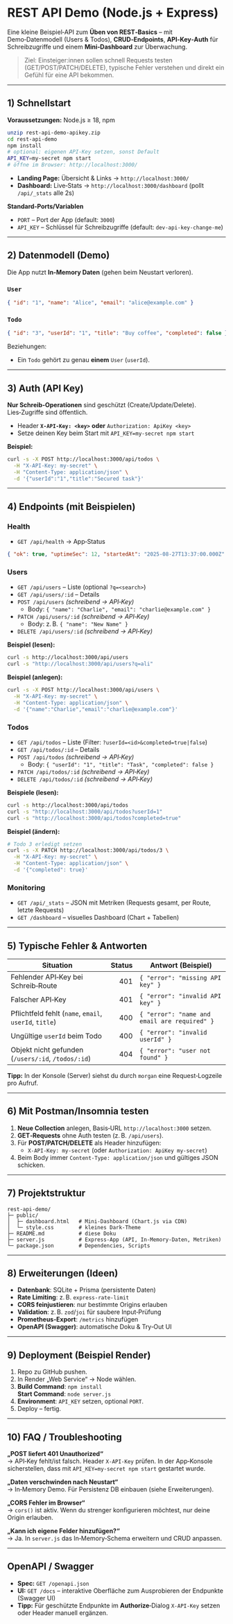 # REST API Demo (Node.js + Express)

Eine kleine Beispiel‑API zum **Üben von REST‑Basics** – mit Demo‑Datenmodell (Users & Todos), **CRUD‑Endpoints**, **API‑Key‑Auth** für Schreibzugriffe und einem **Mini‑Dashboard** zur Überwachung.

> Ziel: Einsteiger:innen sollen schnell Requests testen (GET/POST/PATCH/DELETE), typische Fehler verstehen und direkt ein Gefühl für eine API bekommen.

---

## 1) Schnellstart

**Voraussetzungen:** Node.js ≥ 18, npm

```bash
unzip rest-api-demo-apikey.zip
cd rest-api-demo
npm install
# optional: eigenen API-Key setzen, sonst Default
API_KEY=my-secret npm start
# öffne im Browser: http://localhost:3000/
```

- **Landing Page:** Übersicht & Links → `http://localhost:3000/`
- **Dashboard:** Live‑Stats → `http://localhost:3000/dashboard` (pollt `/api/_stats` alle 2s)

**Standard‑Ports/Variablen**
- `PORT` – Port der App (default: `3000`)
- `API_KEY` – Schlüssel für Schreibzugriffe (default: `dev-api-key-change-me`)

---

## 2) Datenmodell (Demo)

Die App nutzt **In‑Memory Daten** (gehen beim Neustart verloren).

### `User`
```json
{ "id": "1", "name": "Alice", "email": "alice@example.com" }
```

### `Todo`
```json
{ "id": "3", "userId": "1", "title": "Buy coffee", "completed": false }
```

Beziehungen:
- Ein `Todo` gehört zu genau **einem** `User` (`userId`).

---

## 3) Auth (API Key)

**Nur Schreib‑Operationen** sind geschützt (Create/Update/Delete). Lies‑Zugriffe sind öffentlich.

- Header **`X-API-Key: <key>`** **oder** `Authorization: ApiKey <key>`
- Setze deinen Key beim Start mit `API_KEY=my-secret npm start`

**Beispiel:**
```bash
curl -s -X POST http://localhost:3000/api/todos \
  -H "X-API-Key: my-secret" \
  -H "Content-Type: application/json" \
  -d '{"userId":"1","title":"Secured task"}'
```

---

## 4) Endpoints (mit Beispielen)

### Health
- `GET /api/health` → App‑Status
```json
{ "ok": true, "uptimeSec": 12, "startedAt": "2025-08-27T13:37:00.000Z" }
```

### Users
- `GET /api/users` – Liste (optional `?q=<search>`)
- `GET /api/users/:id` – Details
- `POST /api/users` *(schreibend → API‑Key)*
  - Body: `{ "name": "Charlie", "email": "charlie@example.com" }`
- `PATCH /api/users/:id` *(schreibend → API‑Key)*
  - Body: z. B. `{ "name": "New Name" }`
- `DELETE /api/users/:id` *(schreibend → API‑Key)*

**Beispiel (lesen):**
```bash
curl -s http://localhost:3000/api/users
curl -s "http://localhost:3000/api/users?q=ali"
```

**Beispiel (anlegen):**
```bash
curl -s -X POST http://localhost:3000/api/users \
  -H "X-API-Key: my-secret" \
  -H "Content-Type: application/json" \
  -d '{"name":"Charlie","email":"charlie@example.com"}'
```

### Todos
- `GET /api/todos` – Liste (Filter: `?userId=<id>&completed=true|false`)
- `GET /api/todos/:id` – Details
- `POST /api/todos` *(schreibend → API‑Key)*
  - Body: `{ "userId": "1", "title": "Task", "completed": false }`
- `PATCH /api/todos/:id` *(schreibend → API‑Key)*
- `DELETE /api/todos/:id` *(schreibend → API‑Key)*

**Beispiele (lesen):**
```bash
curl -s http://localhost:3000/api/todos
curl -s "http://localhost:3000/api/todos?userId=1"
curl -s "http://localhost:3000/api/todos?completed=true"
```

**Beispiel (ändern):**
```bash
# Todo 3 erledigt setzen
curl -s -X PATCH http://localhost:3000/api/todos/3 \
  -H "X-API-Key: my-secret" \
  -H "Content-Type: application/json" \
  -d '{"completed": true}'
```

### Monitoring
- `GET /api/_stats` – JSON mit Metriken (Requests gesamt, per Route, letzte Requests)
- `GET /dashboard` – visuelles Dashboard (Chart + Tabellen)

---

## 5) Typische Fehler & Antworten

| Situation | Status | Antwort (Beispiel) |
|---|---:|---|
| Fehlender API‑Key bei Schreib‑Route | 401 | `{ "error": "missing API key" }` |
| Falscher API‑Key | 401 | `{ "error": "invalid API key" }` |
| Pflichtfeld fehlt (`name`, `email`, `userId`, `title`) | 400 | `{ "error": "name and email are required" }` |
| Ungültige `userId` beim Todo | 400 | `{ "error": "invalid userId" }` |
| Objekt nicht gefunden (`/users/:id`, `/todos/:id`) | 404 | `{ "error": "user not found" }` |

**Tipp:** In der Konsole (Server) siehst du durch `morgan` eine Request‑Logzeile pro Aufruf.

---

## 6) Mit Postman/Insomnia testen

1. **Neue Collection** anlegen, Basis‑URL `http://localhost:3000` setzen.
2. **GET‑Requests** ohne Auth testen (z. B. `/api/users`).
3. Für **POST/PATCH/DELETE** als Header hinzufügen:
   - `X-API-Key: my-secret` (oder `Authorization: ApiKey my-secret`)
4. Beim Body immer `Content-Type: application/json` und gültiges JSON schicken.

---

## 7) Projektstruktur

```
rest-api-demo/
├─ public/
│  ├─ dashboard.html   # Mini-Dashboard (Chart.js via CDN)
│  └─ style.css        # kleines Dark-Theme
├─ README.md           # diese Doku
├─ server.js           # Express-App (API, In-Memory-Daten, Metriken)
└─ package.json        # Dependencies, Scripts
```

---

## 8) Erweiterungen (Ideen)

- **Datenbank**: SQLite + Prisma (persistente Daten)
- **Rate Limiting**: z. B. `express-rate-limit`
- **CORS feinjustieren**: nur bestimmte Origins erlauben
- **Validation**: z. B. `zod`/`joi` für saubere Input‑Prüfung
- **Prometheus‑Export**: `/metrics` hinzufügen
- **OpenAPI (Swagger)**: automatische Doku & Try‑Out UI

---

## 9) Deployment (Beispiel Render)

1. Repo zu GitHub pushen.
2. In Render „Web Service“ → Node wählen.
3. **Build Command**: `npm install`  
   **Start Command**: `node server.js`
4. **Environment**: `API_KEY` setzen, optional `PORT`.
5. Deploy – fertig.

---

## 10) FAQ / Troubleshooting

**„POST liefert 401 Unauthorized“**  
→ API‑Key fehlt/ist falsch. Header `X-API-Key` prüfen. In der App‑Konsole sicherstellen, dass mit `API_KEY=my-secret npm start` gestartet wurde.

**„Daten verschwinden nach Neustart“**  
→ In‑Memory Demo. Für Persistenz DB einbauen (siehe Erweiterungen).

**„CORS Fehler im Browser“**  
→ `cors()` ist aktiv. Wenn du strenger konfigurieren möchtest, nur deine Origin erlauben.

**„Kann ich eigene Felder hinzufügen?“**  
→ Ja. In `server.js` das In‑Memory‑Schema erweitern und CRUD anpassen.


---

## OpenAPI / Swagger

- **Spec:** `GET /openapi.json`
- **UI:** `GET /docs` – interaktive Oberfläche zum Ausprobieren der Endpunkte (Swagger UI)
- **Tipp:** Für geschützte Endpunkte im **Authorize**‑Dialog `X-API-Key` setzen oder Header manuell ergänzen.
